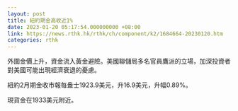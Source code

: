 ```yaml
---
layout: post
title: 紐約期金高收近1%
date: 2023-01-20 05:17:54.000000000 +08:00
link: https://news.rthk.hk/rthk/ch/component/k2/1684664-20230120.htm
categories: rthk
---
```


外圍金價上升，資金流入黃金避險。美國聯儲局多名官員鷹派的立場，加深投資者對美國可能出現經濟衰退的憂慮。

紐約2月期金收市報每盎士1923.9美元，升16.9美元，升幅0.89%。

現貨金在1933美元附近。
